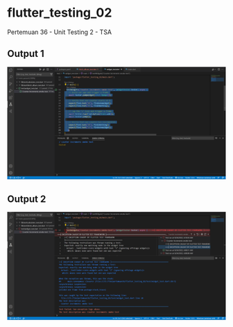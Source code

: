 # flutter_testing_02

Pertemuan 36 - Unit Testing 2 - TSA

## Output 1

![Screenshoot output](images/widget_test1.PNG)

## Output 2

![Screenshoot output](images/widget_test2.PNG)

